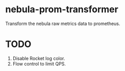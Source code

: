# nebula-prom-transformer
Transform the nebula raw metrics data to prometheus.

# TODO

1. Disable Rocket log color.
2. Flow control to limit QPS.
